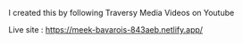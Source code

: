 I created this by following Traversy Media Videos on Youtube


Live site : https://meek-bavarois-843aeb.netlify.app/
